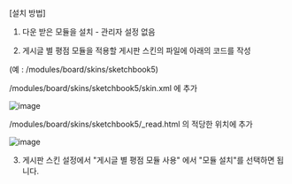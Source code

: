 [설치 방법]

1. 다운 받은 모듈을 설치 - 관리자 설정 없음

2. 게시글 별 평점 모듈을 적용할 게시판 스킨의 파일에 아래의 코드를 작성 

(예 : /modules/board/skins/sketchbook5)

 

/modules/board/skins/sketchbook5/skin.xml 에 추가


![image](https://github.com/user-attachments/assets/7790ba54-73b1-42ed-aa8b-54ccf958c6a4)



/modules/board/skins/sketchbook5/_read.html 의 적당한 위치에 추가


![image](https://github.com/user-attachments/assets/67a5b52a-5ad1-4554-ac2b-09fc44e9b315)

 

3. 게시판 스킨 설정에서 "게시글 별 평점 모듈 사용" 에서 "모듈 설치"를 선택하면 됩니다.


